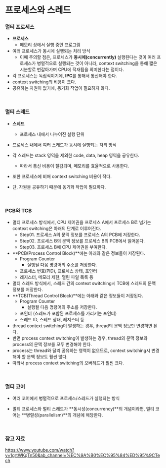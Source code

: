 # 프로세스와 스레드

### 멀티 프로세스

- **프로세스**
  - 메모리 상에서 실행 중인 프로그램
- 여러 프로세스가 동시에 실행되는 처리 방식
  - 이때 주의할 점은, 프로세스가 **동시에(concurrently)** 실행된다는 것이 여러 프로세스가 병렬적으로 실행되는 것이 아니라, context switching을 통해 짧은 시분할로 번갈아가며 CPU에 적재됨을 의미한다는 점이다.
- 각 프로세스는 독립적이기에, **IPC**를 통해서 통신해야 한다.
- context switching의 비용이 크다.
- 공유하는 자원이 없기에, 동기화 작업이 필요하지 않다.

<br>

### 멀티 스레드

- **스레드**
  - 프로세스 내에서 나누어진 실행 단위
- 프로세스 내에서 여러 스레드가 동시에 실행되는 처리 방식
- 각 스레드는 stack 영역을 제외한 code, data, heap 영역을 공유한다.

  - 따라서 통신 비용이 절감되며, 메모리를 효율적으로 사용한다.
- 또한 프로세스에 비해 context switching 비용이 작다.
- 단, 자원을 공유하기 때문에 동기화 작업이 필요하다.

<br>

### PCB와 TCB

- 멀티 프로세스 방식에서, CPU 제어권을 프로세스 A에서 프로세스 B로 넘기는 context switching은 아래의 단계로 이루어진다.
  - Step01. 프로세스 A의 문맥 정보를 프로세스 A의 PCB에 저장한다.
  - Step02. 프로세스 B의 문맥 정보를 프로세스 B의 PCB에서 읽어온다.
  - Step03. 프로세스 B에 CPU 제어권을 부여한다.
- **PCB(Process Control Block)**에는 아래와 같은 정보들이 저장된다.
  - Program Counter
    - 실행될 다음 명령어의 주소를 저장한다.
  - 프로세스 번호(PID), 프로세스 상태, 포인터
  - 레지스터, 메모리 제한, 열린 파일 목록 등
- 멀티 스레드 방식에서, 스레드 간의 context switching시 TCB에 스레드의 문맥 정보를 저장한다.
- **TCB(Thread Control Block)**에는 아래와 같은 정보들이 저장된다.
  - Program Counter
    - 실행될 다음 명령어의 주소를 저장한다.
  - 포인터 (스레드가 포함된 프로세스를 가리키는 포인터)
  - 스레드 ID, 스레드 상태, 레지스터 등
- thread context switching이 발생하는 경우, thread의 문맥 정보만 변경하면 된다. 
- 반면 process context switching이 발생하는 경우, thread의 문맥 정보와 process의 문맥 정보를 모두 변경해야 한다.
- process는 thread와 달리 공유하는 영역이 없으므로, context switching시 변경해야 할 문맥 정보도 훨씬 많다.
- 따라서 process context switching의 오버헤드가 훨씬 크다.



<br>

### 멀티 코어

- 여러 코어에서 병렬적으로 프로세스/스레드가 실행되는 방식

- 멀티 프로세스와 멀티 스레드가 **동시성(concurrency)**의 개념이라면, 멀티 코어는 **병렬성(parallelism)**의 개념에 해당한다.

<br>

### 참고 자료

https://www.youtube.com/watch?v=1grtWKqTn50&ab_channel=%EC%9A%B0%EC%95%84%ED%95%9CTech